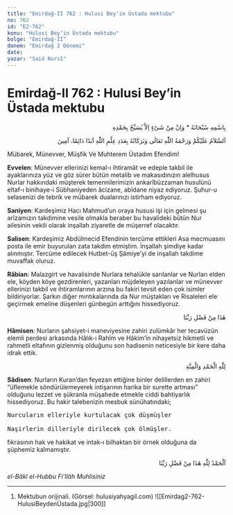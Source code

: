 ```yaml
---
title: "Emirdağ-II 762 : Hulusi Bey’in Üstada mektubu"
no: 762
id: "E2-762"
konu: "Hulusi Bey’in Üstada mektubu"
bolge: "Emirdağ-II"
donem: "Emirdağ 2 Dönemi"
date: 
yazar: "Said Nursî"
---
```


# Emirdağ-II 762 : Hulusi Bey’in Üstada mektubu

<p class="arabic" dir="rtl" title="Meal: “Subhân Allah’ın adıyla” * “Hiçbir şey yoktur ki O'nu hamd ile tesbih etmesin” [İsrâ 17:44]">بِاسْمِهِ سُبْحَانَهُ * وَاِنْ مِنْ شَىْءٍ اِلاَّ يُسَبِّحُ بِحَمْدِهِ</p>

<p class="arabic" dir="rtl" title="Meal: “Allah Teâlâ'nın selâmı, rahmeti ve bereketleri, Allah’ın ilmindeki adetlerce ebeden ve daimi olarak üzerinize olsun.”">اَلسَّلاَمُ عَلَيْكُمْ وَرَحْمَةُ اللّٰهِ تَعَالٰى وَبَرَكَاتُهُ بِعَدَدِ عِلْمِ اللّٰهِ اَبَدًا دَائِمًا، آمِينَ</p>

Mübarek, Münevver, Müşfik Ve Muhterem Üstadım Efendim!

**Evvelen**: Münevver ellerinizi kemal-ı ihtiramât ve edeple takbil ile ayaklarınıza yüz ve göz sürer bütün metalib ve makasıdınızın alelhusus Nurlar hakkındaki müşterek temennilerimizin ankarîbüzzaman husulünü eltaf-ı binihaye-i Sübhaniyeden âcizane, abîdane niyaz ediyoruz. Şuhur-u selasenizi de tebrik ve mübarek dualarınızı istirham ediyoruz.

**Saniyen**: Kardeşimiz Hacı Mahmud’un oraya hususi işi için gelmesi şu arîzamızın takdimine vesile olmakla beraber bu havalideki bütün Nur ailesinin vekili olarak inşallah ziyaretle de müşerref olacaktır.

**Salisen**: Kardeşimiz Abdülmecid Efendinin tercüme ettikleri Asa mecmuasını posta ile emir buyurulan zata takdim etmiştim. İnşallah şimdiye kadar alınmıştır. Tercüme edilecek Hutbet-üş Şâmiye’yi de inşallah takdime muvaffak oluruz.

**Râbian**: Malazgirt ve havalisinde Nurlara tehalükle sarılanlar ve Nurları elden ele, köyden köye gezdirenleri, yazanları müjdeleyen yazılanlar ve münevver ellerinizi takbil ve ihtiramlarının arzına bu fakiri tevsit eden çok isimler bildiriyorlar. Şarkın diğer mıntıkalarında da Nur müştakları ve Risaleleri ele geçirmek emeline düşenleri günbegün arttığını hissediyoruz.

<p class="arabic" dir="rtl" title="Meal: “Bu Rabbimizin bir fazlıdır.”">هٰذَا مِنْ فَضْلِ رَبِّنَا</p>

**Hâmisen**: Nurların şahsiyet-i maneviyesine zahiri zulümkâr her tecavüzün elemli perdesi arkasında Hâlık-ı Rahîm ve Hâkim’in nihayetsiz hikmetli ve rahmetli eltafının gizlenmiş olduğunu son hadisenin neticesiyle bir kere daha idrak ettik.

<p class="arabic" dir="rtl" title="Meal: “Hamd ve minnet yalnız Allah’adır”">لِلّٰهِ الْحَمْدِ وَالْمِنَّةِ</p>

**Sâdisen**: Nurların Kuran’dan feyezan ettiğine binler delillerden en zahiri “üflemekle söndürülemeyerek intişarının harika bir surette artması” olduğunu lezzet ve şükranla müşahede etmekle ciddi bahtiyarlık hissediyoruz. Bu hakir talebenizin mesbuk sünühatındaki;

<pre>
Nurcuların elleriyle kurtulacak çok düşmüşler
 
Naşirlerin dilleriyle dirilecek çok ölmüşler.
</pre>

fıkrasının hak ve hakikat ve intak-ı bilhaktan bir örnek olduğuna da şüphemiz kalmamıştır.

<p class="arabic" dir="rtl" title="Meal: “Elhamdulillah, bu Rabbimizin bir fazlıdır.”">اَلْحَمْدُ لِلّٰهِ هٰذَا مِنْ فَضْلِ رَبِّنَا</p>

*el-Bâkî el-Hubbu Fi’llâh*
*Muhlisiniz*

***

1. Mektubun orijinali. (Görsel: hulusiyahyagil.com)
![[Emirdag2-762-HulusiBeydenÜstada.jpg|300]]

